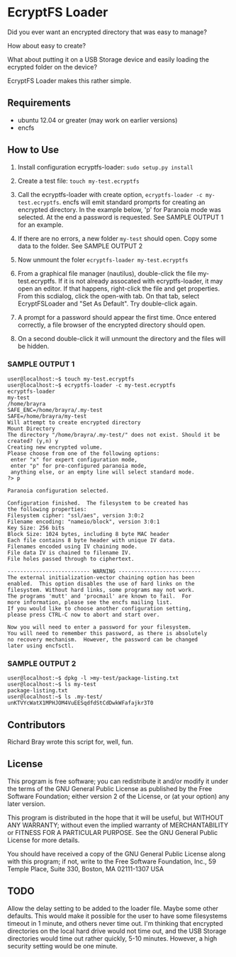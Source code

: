 # EcryptFS Loader

Did you ever want an encrypted directory that was easy to manage? 

How about easy to create? 

What about putting it on a USB Storage device and easily loading the ecrypted folder on the device?

EcryptFS Loader makes this rather simple.


## Requirements

- ubuntu 12.04 or greater (may work on earlier versions)
- encfs 


## How to Use

1. Install configuration ecryptfs-loader: `sudo setup.py install`

2. Create a test file:  `touch my-test.ecryptfs`

3. Call the ecryptfs-loader with create option, `ecryptfs-loader -c my-test.ecryptfs`. encfs will emit standard promprts for creating an encrypted directory. In the example below, 'p' for Paranoia mode was selected. At the end a password is requested. See SAMPLE OUTPUT 1 for an example.

4. If there are no errors, a new folder `my-test` should open. Copy some data to the folder. See SAMPLE OUTPUT 2

5. Now unmount the foler `ecryptfs-loader my-test.ecryptfs`

6. From a graphical file manager (nautilus), double-click the file my-test.ecryptfs. If it is not already assocated with ecryptfs-loader, it may open an editor. If that happens, right-click the file and get properties. From this scdialog, click the open-with tab. On that tab, select EcryptFSLoader and "Set As Default". Try double-click again.

7. A prompt for a password should appear the first time. Once entered correctly, a file browser of the encrypted directory should open.

8. On a second double-click it will unmount the directory and the files will be hidden.


### SAMPLE OUTPUT 1
```
user@localhost:~$ touch my-test.ecryptfs 
user@localhost:~$ ecryptfs-loader -c my-test.ecryptfs 
ecryptfs-loader
my-test
/home/brayra
SAFE_ENC=/home/brayra/.my-test
SAFE=/home/brayra/my-test
Will attempt to create encrypted directory
Mount Directory
The directory "/home/brayra/.my-test/" does not exist. Should it be created? (y,n) y
Creating new encrypted volume.
Please choose from one of the following options:
 enter "x" for expert configuration mode,
 enter "p" for pre-configured paranoia mode,
 anything else, or an empty line will select standard mode.
?> p

Paranoia configuration selected.

Configuration finished.  The filesystem to be created has
the following properties:
Filesystem cipher: "ssl/aes", version 3:0:2
Filename encoding: "nameio/block", version 3:0:1
Key Size: 256 bits
Block Size: 1024 bytes, including 8 byte MAC header
Each file contains 8 byte header with unique IV data.
Filenames encoded using IV chaining mode.
File data IV is chained to filename IV.
File holes passed through to ciphertext.

-------------------------- WARNING --------------------------
The external initialization-vector chaining option has been
enabled.  This option disables the use of hard links on the
filesystem. Without hard links, some programs may not work.
The programs 'mutt' and 'procmail' are known to fail.  For
more information, please see the encfs mailing list.
If you would like to choose another configuration setting,
please press CTRL-C now to abort and start over.

Now you will need to enter a password for your filesystem.
You will need to remember this password, as there is absolutely
no recovery mechanism.  However, the password can be changed
later using encfsctl.
```

### SAMPLE OUTPUT 2
```
user@localhost:~$ dpkg -l >my-test/package-listing.txt
user@localhost:~$ ls my-test
package-listing.txt
user@localhost:~$ ls .my-test/
unKTVYcWatX1MPHJOM4VuEESqdfdStCdDwkWFafajkr3T0
```

## Contributors

Richard Bray  wrote this script for, well, fun.

## License

 This program is free software; you can redistribute it and/or modify it under the terms of the GNU General Public License as published by the Free Software Foundation; either version 2 of the License, or (at your option) any later version.
 
This program is distributed in the hope that it will be useful, but WITHOUT ANY WARRANTY; without even the implied warranty of MERCHANTABILITY or FITNESS FOR A PARTICULAR PURPOSE. See the GNU General Public License for more details.

You should have received a copy of the GNU General Public License along with this program; if not, write to the Free Software Foundation, Inc., 59 Temple Place, Suite 330, Boston, MA 02111-1307 USA 

## TODO

Allow the delay setting to be added to the loader file. Maybe some other defaults. This would make it possible for the user to have some filesystems timeout in 1 minute, and others never time out. I'm thinking that encrypted directories on the local hard drive would not time out, and the USB Storage directories would time out rather quickly, 5-10 minutes. However, a high security setting would be one minute. 
